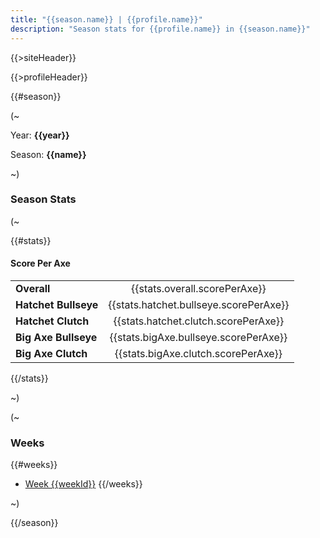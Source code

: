 ```yaml
---
title: "{{season.name}} | {{profile.name}}"
description: "Season stats for {{profile.name}} in {{season.name}}"
---
```


{{>siteHeader}}

{{>profileHeader}}

{{#season}}

(~

Year: **{{year}}**

Season: **{{name}}**

~)

### Season Stats

(~

{{#stats}}

#### Score Per Axe

|                      |                                        |
|:---------------------|:--------------------------------------:|
| **Overall**          | {{stats.overall.scorePerAxe}}          |
| **Hatchet Bullseye** | {{stats.hatchet.bullseye.scorePerAxe}} |
| **Hatchet Clutch**   | {{stats.hatchet.clutch.scorePerAxe}}   |
| **Big Axe Bullseye** | {{stats.bigAxe.bullseye.scorePerAxe}}  |
| **Big Axe Clutch**   | {{stats.bigAxe.clutch.scorePerAxe}}    |

{{/stats}}

~)

(~

### Weeks

{{#weeks}}
- [Week {{weekId}}](/{{profile.profileId}}/s/{{seasonId}}/w/{{weekId}})
{{/weeks}}

~)

{{/season}}